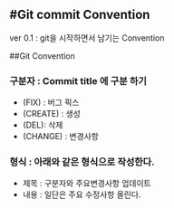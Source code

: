 #Git commit Convention
---
ver 0.1 : git을 시작하면서 남기는 Convention

##Git Convention

### 구분자 : Commit title 에 구분 하기
  - (FIX) : 버그 픽스
  - (CREATE) : 생성
  - (DEL): 삭제
  - (CHANGE) : 변경사항

### 형식 : 아래와 같은 형식으로 작성한다.
  - 제목 : 구분자와 주요변경사항 업데이트
  - 내용 : 일단은 주요 수정사항 올린다.
